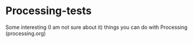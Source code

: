 # Processing-tests
Some interesting (I am not sure about it) things you can do with Processing (processing.org) 

